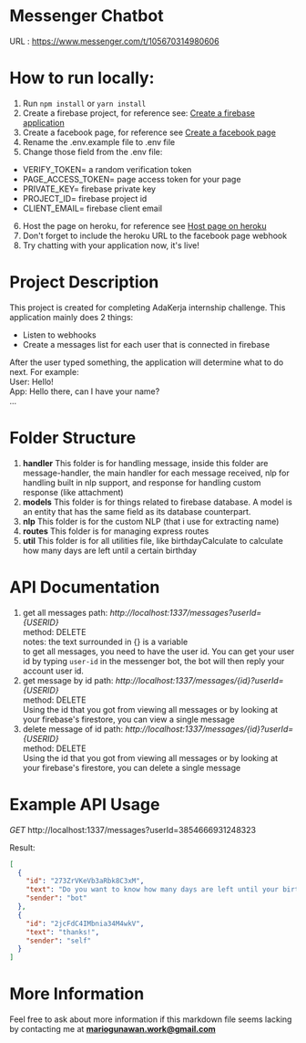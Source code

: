 # Messenger Chatbot

URL : https://www.messenger.com/t/105670314980606

# How to run locally:

1. Run `npm install` or `yarn install`
2. Create a firebase project, for reference see: [Create a firebase application](https://codinglatte.com/posts/how-to/how-to-create-a-firebase-project/#:~:text=First%2C%20visit%20Firebase%20Console%20using,are%20not%20already%20logged%20in.&text=Then%2C%20create%20a%20new%20project,the%20project%20and%20click%20continue.)
3. Create a facebook page, for reference see [Create a facebook page](https://www.facebook.com/help/104002523024878)
4. Rename the .env.example file to .env file
5. Change those field from the .env file:

- VERIFY_TOKEN= a random verification token
- PAGE_ACCESS_TOKEN= page access token for your page
- PRIVATE_KEY= firebase private key
- PROJECT_ID= firebase project id
- CLIENT_EMAIL= firebase client email

6. Host the page on heroku, for reference see [Host page on heroku](https://devcenter.heroku.com/articles/deploying-nodejs)
7. Don't forget to include the heroku URL to the facebook page webhook
8. Try chatting with your application now, it's live!

# Project Description

This project is created for completing AdaKerja internship challenge. This application mainly does 2 things:

- Listen to webhooks
- Create a messages list for each user that is connected in firebase

After the user typed something, the application will determine what to do next. For example: <br/>
User: Hello!<br/>
App: Hello there, can I have your name?<br/>
...

# Folder Structure

1. **handler**
   This folder is for handling message, inside this folder are message-handler, the main handler for each message received, nlp for handling built in nlp support, and response for handling custom response (like attachment)
2. **models**
   This folder is for things related to firebase database. A model is an entity that has the same field as its database counterpart.
3. **nlp**
   This folder is for the custom NLP (that i use for extracting name)
4. **routes**
   This folder is for managing express routes
5. **util**
   This folder is for all utilities file, like birthdayCalculate to calculate how many days are left until a certain birthday

# API Documentation

1. get all messages
   path: _http://localhost:1337/messages?userId={USERID}_ <br/>
   method: DELETE <br/>
   notes: the text surrounded in {} is a variable<br/>
   to get all messages, you need to have the user id. You can get your user id by typing `user-id` in the messenger bot, the bot will then reply your account user id.
2. get message by id
   path: _http://localhost:1337/messages/{id}?userId={USERID}_<br/>
   method: DELETE <br/>
   Using the id that you got from viewing all messages or by looking at your firebase's firestore, you can view a single message
3. delete message of id
   path: _http://localhost:1337/messages/{id}?userId={USERID}_<br/>
   method: DELETE <br/>
   Using the id that you got from viewing all messages or by looking at your firebase's firestore, you can delete a single message

# Example API Usage

_GET_ http://localhost:1337/messages?userId=3854666931248323
<br/>

Result:

```json
[
  {
    "id": "273ZrVKeVb3aRbk8C3xM",
    "text": "Do you want to know how many days are left until your birthday?",
    "sender": "bot"
  },
  {
    "id": "2jcFdC4IMbnia34M4wkV",
    "text": "thanks!",
    "sender": "self"
  }
]
```

# More Information

Feel free to ask about more information if this markdown file seems lacking by contacting me at **mariogunawan.work@gmail.com**
